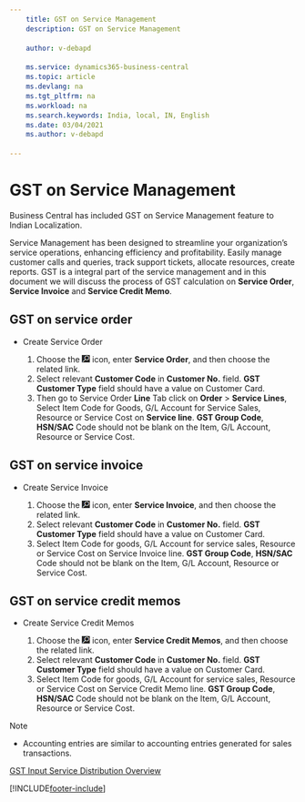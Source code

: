 ```yaml
---
    title: GST on Service Management
    description: GST on Service Management

    author: v-debapd

    ms.service: dynamics365-business-central
    ms.topic: article
    ms.devlang: na
    ms.tgt_pltfrm: na
    ms.workload: na
    ms.search.keywords: India, local, IN, English
    ms.date: 03/04/2021
    ms.author: v-debapd

---
```

# GST on Service Management


Business Central has included GST on Service Management feature to Indian Localization.

Service Management has been designed to streamline your organization’s service operations, enhancing efficiency and profitability. Easily manage customer calls and queries, track support tickets, allocate resources, create reports. GST is a integral part of the service management and in this document we will discuss the process of GST calculation on **Service Order**, **Service Invoice** and **Service Credit Memo**.

## GST on service order

- Create Service Order

  1. Choose the ![Search for Page or Report](image/search_small.png "Search for Page or Report icon") icon, enter **Service Order**, and then choose the related link.
  2. Select relevant **Customer Code** in **Customer No.** field. **GST Customer Type** field should have a value on Customer Card.
  3. Then go to Service Order **Line** Tab click on **Order** > **Service Lines**, Select Item Code for Goods, G/L Account for Service Sales, Resource or Service Cost on **Service line**. **GST Group Code**, **HSN/SAC** Code should not be blank on the Item, G/L Account, Resource or Service Cost.

## GST on service invoice

- Create Service Invoice

  1. Choose the ![Search for Page or Report](image/search_small.png "Search for Page or Report icon") icon, enter **Service Invoice**, and then choose the related link.
  2. Select relevant **Customer Code** in **Customer No.** field. **GST Customer Type** field should have a value on Customer Card.
  3. Select Item Code for goods, G/L Account for service sales, Resource or Service Cost on Service Invoice line. **GST Group Code**, **HSN/SAC** Code should not be blank on the Item, G/L Account, Resource or Service Cost.
  

## GST on service credit memos

- Create Service Credit Memos

  1. Choose the ![Search for Page or Report](image/search_small.png "Search for Page or Report icon") icon, enter **Service Credit Memos**, and then choose the related link.
  2. Select relevant **Customer Code** in **Customer No.** field. **GST Customer Type** field should have a value on Customer Card.
  3. Select Item Code for goods, G/L Account for service sales, Resource or Service Cost on Service Credit Memo line. **GST Group Code**, **HSN/SAC** Code should not be blank on the Item, G/L Account, Resource or Service Cost.

> [!NOTE]
> - Accounting entries are similar to accounting entries generated for sales transactions.


[GST Input Service Distribution Overview](GST-Input-Service-Distribution-Overview.md)








[!INCLUDE[footer-include](../../includes/footer-banner.md)]